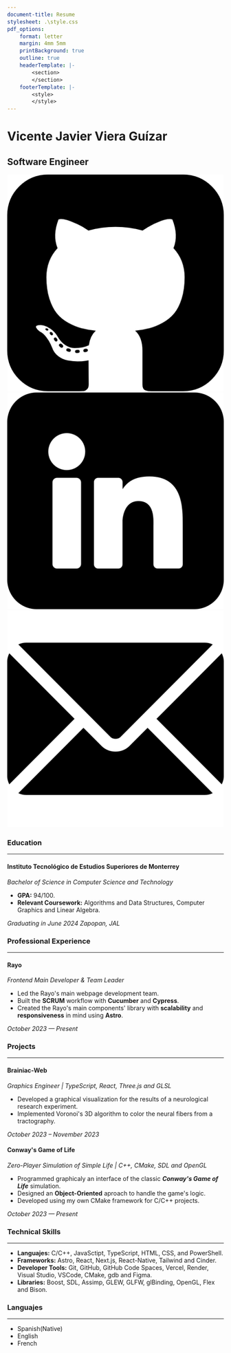 ```yaml
---
document-title: Resume
stylesheet: .\style.css
pdf_options:
    format: letter
    margin: 4mm 5mm
    printBackground: true
    outline: true
    headerTemplate: |-
        <section>
        </section>
    footerTemplate: |-
        <style>
        </style>
---
```


<!-- Header -->
# Vicente Javier Viera Guízar
## Software Engineer
<section id="Links">

[![GitHub][GITHUB_ICON]][GITHUB]
[![LinkedIn][LINKEDIN_ICON]][LINKEDIN]
[![Mail][MAIL_ICON]][MAIL]
</section>

### Education
________________________________________
<section id="Content">

#### Instituto Tecnológico de Estudios Superiores de Monterrey
*Bachelor of Science in Computer Science and Technology*
- __GPA:__ 94/100.
- __Relevant Coursework:__ Algorithms and Data Structures, Computer Graphics and Linear Algebra.

<div>

*Graduating in June 2024*
*Zapopan, JAL*
</div>
</section>

### Professional Experience
_________________________________________
<section id="Content">

#### Rayo
*Frontend Main Developer & Team Leader*
- Led the Rayo's main webpage development team.
- Built the __SCRUM__ workflow with __Cucumber__ and __Cypress__.
- Created the Rayo's main components' library with __scalability__ and __responsiveness__ in mind using __Astro__.

<div>

*October 2023 — Present*
</div>
</section>

### Projects
_______________________________
<section id="Content">

#### Brainiac-Web
*Graphics Engineer | TypeScript, React, Three.js and GLSL*
- Developed a graphical visualization for the results of a neurological research experiment.
- Implemented Voronoi's 3D algorithm to color the neural fibers from a tractography.

<div>

*October 2023 – November 2023*
</div>

</section>

<section id="Content">

#### Conway's Game of Life
*Zero-Player Simulation of Simple Life | C++, CMake, SDL and OpenGL*
- Programmed graphicaly an interface of the classic *__Conway's Game of Life__* simulation.
- Designed an __Object-Oriented__ aproach to handle the game's logic.
- Developed using my own CMake framework for C/C++ projects.

<div>

*October 2023 — Present*
</div>
</section>

### Technical Skills
___________________________
- __Languajes:__ C/C++, JavaSctipt, TypeScript, HTML, CSS, and PowerShell.
- __Frameworks:__ Astro, React, Next.js, React-Native, Tailwind and Cinder.
- __Developer Tools:__ Git, GitHub, GitHub Code Spaces, Vercel, Render, Visual Studio, VSCode, CMake, gdb and Figma.
- __Libraries:__ Boost, SDL, Assimp, GLEW, GLFW, glBinding, OpenGL, Flex and Bison.

### Languajes
____________________________
- Spanish(Native)
- English
- French

<!-- Links -->
[GITHUB]: https://github.com/VicenteVieraG
[LINKEDIN]: www.linkedin.com/in/vicenteviera
[MAIL]: mailto:vicentejvg@outlook.com
<!-- Assets -->
[GITHUB_ICON]: ./assets/github-sign.png
[LINKEDIN_ICON]: ./assets/linkedin.png
[MAIL_ICON]: ./assets/email.png